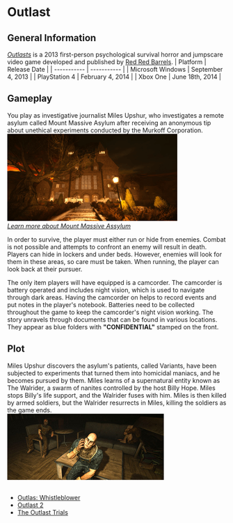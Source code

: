 # Outlast

## General Information 
[*Outlasts*](https://redbarrelsgames.com/games/outlast/) is a 2013 first-person psychological survival horror and jumpscare video game developed and published by [Red Red Barrels](https://redbarrelsgames.com/).
| Platform      | Release Date |
| ----------- | ----------- |
| Microsoft Windows  | September 4, 2013 |
| PlayStation 4      | February 4, 2014 |
| Xbox One   | June 18th, 2014 |


## Gameplay 
You play as investigative journalist Miles Upshur, who investigates a remote asylum called Mount Massive Asylum after receiving an anonymous tip about unethical experiments conducted by the Murkoff Corporation.\
![Asylum](../img/asylum.png)\
[*Learn more about Mount Massive Assylum*](https://outlast.fandom.com/wiki/Mount_Massive_Asylum)


In order to survive, the player must either run or hide from enemies. Combat is not possible and attempts to confront an enemy will result in death. Players can hide in lockers and under beds. However, enemies will look for them in these areas, so care must be taken. When running, the player can look back at their pursuer.


The only item players will have equipped is a camcorder. The camcorder is battery operated and includes night vision, which is used to navigate through dark areas. Having the camcorder on helps to record events and put notes in the player's notebook. Batteries need to be collected throughout the game to keep the camcorder's night vision working. The story unravels through documents that can be found in various locations. They appear as blue folders with **"CONFIDENTIAL"** stamped on the front.

## Plot 
Miles Upshur discovers the asylum's patients, called Variants, have been subjected to experiments that turned them into homicidal maniacs, and he becomes pursued by them. Miles learns of a supernatural entity known as The Walrider, a swarm of nanites controlled by the host Billy Hope. Miles stops Billy's life support, and the Walrider fuses with him. Miles is then killed by armed soldiers, but the Walrider resurrects in Miles, killing the soldiers as the game ends.  
![Variants](../img/Variants.jpg)

## 
* [Outlas: Whistleblower](https://redbarrelsgames.com/games/outlast-whistleblower/)
* [Outlast 2](https://redbarrelsgames.com/games/outlast-2/)
* [The Outlast Trials](https://redbarrelsgames.com/games/the-outlast-trials/)
